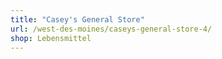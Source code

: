 ```yaml
---
title: "Casey's General Store"
url: /west-des-moines/caseys-general-store-4/
shop: Lebensmittel
---
```

